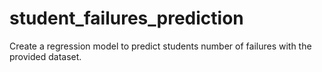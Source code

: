 # student_failures_prediction
Create a regression model to predict students number of failures with the provided dataset.
